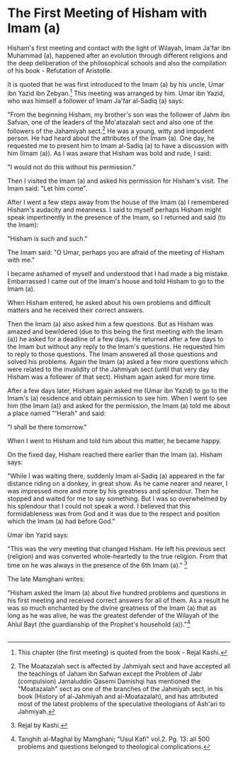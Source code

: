 The First Meeting of Hisham with Imam (a)
=========================================

Hisham's first meeting and contact with the light of Wilayah, Imam
Ja'far ibn Muhammad (a), happened after an evolution through different
religions and the deep deliberation of the philosophical schools and
also the compilation of his book - Refutation of Aristotle.

It is quoted that he was first introduced to the Imam (a) by his uncle,
Umar ibn Yazid ibn Zebyan.[^1] This meeting was arranged by him. Umar
ibn Yazid, who was himself a follower of Imam Ja'far al-Sadiq (a) says:

"From the beginning Hisham, my brother's son was the follower of Jahm
ibn Safvan, one of the leaders of the Mo'atazalah sect and also one of
the followers of the Jahamiyah sect.[^2] He was a young, witty and
impudent person. He had heard about the attributes of the Imam (a). One
day, he requested me to present him to Imam al-Sadiq (a) to have a
discussion with him (Imam (a)). As I was aware that Hisham was bold and
rude, I said:

"I would not do this without his permission."

Then I visited the Imam (a) and asked his permission for Hisham's visit.
The Imam said: "Let him come".

After I went a few steps away from the house of the Imam (a) I
remembered Hisham's audacity and meanness. I said to myself perhaps
Hisham might speak impertinently in the presence of the Imam, so I
returned and said (to the Imam):

"Hisham is such and such."

The Imam said: "O Umar, perhaps you are afraid of the meeting of Hisham
with me."

I became ashamed of myself and understood that I had made a big mistake.
Embarrassed I came out of the Imam's house and told Hisham to go to the
Imam (a).

When Hisham entered, he asked about his own problems and difficult
matters and he received their correct answers.

Then the Imam (a) also asked him a few questions. But as Hisham was
amazed and bewildered (due to this being the first meeting with the Imam
(a)) he asked for a deadline of a few days. He returned after a few days
to the Imam but without any reply to the Imam's questions. He requested
him to reply to those questions. The Imam answered all those questions
and solved his problems. Again the Imam (a) asked a few more questions
which were related to the invalidity of the Jahmiyah sect (until that
very day Hisham was a follower of that sect). Hisham again asked for
more time.

After a few days later, Hisham again asked me (Umar ibn Yazid) to go to
the Imam's (a) residence and obtain permission to see him. When I went
to see him (the Imam (a)) and asked for the permission, the Imam (a)
told me about a place named "'Herah" and said:

"I shall be there tomorrow."

When I went to Hisham and told him about this matter, he became happy.

On the fixed day, Hisham reached there earlier than the Imam (a). Hisham
says:

"While I was waiting there, suddenly Imam al-Sadiq (a) appeared in the
far distance riding on a donkey, in great show. As he came nearer and
nearer, I was impressed more and more by his greatness and splendour.
Then he stopped and waited for me to say something. But I was so
overwhelmed by his splendour that I could not speak a word. I believed
that this formidableness was from God and it was due to the respect and
position which the Imam (a) had before God."

Umar ibn Yazid says:

"This was the very meeting that changed Hisham. He left his previous
sect (religion) and was converted whole-heartedly to the true religion.
From that time on he was always in the presence of the 6th Imam (a)."
[^3]

The late Mamghani writes:

"Hisham asked the Imam (a) about five hundred problems and questions in
his first meeting and received correct answers for all of them. As a
result he was so much enchanted by the divine greatness of the Imam (a)
that as long as he was alive, he was the greatest defender of the
Wilayah of the Ahlul Bayt (the guardianship of the Prophet's household
(a))."[^4]  
  

[^1]: This chapter (the first meeting) is quoted from the book - Rejal
Kashi.

[^2]: The Moatazalah sect is affected by Jahmiyah sect and have accepted
all the teachings of Jaham ibn Safwan except the Problem of Jabr
(compulsion) Jamaluddin Qasemi Damishqi has mentioned the "Moatazalah"
sect as one of the branches of the Jahmiyah sect, in his book (History
of al-Jahmiyah and al-Moatazalah), and has attributed most of the latest
problems of the speculative theologians of Ash'ari to Jahmiyah.

[^3]: Rejal by Kashi.

[^4]: Tanghih al-Maghal by Mamghani; "Usul Kafi" vol.2. Pg. 13: all 500
problems and questions belonged to theological complications.


